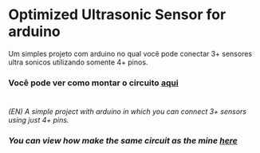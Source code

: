 # Optimized Ultrasonic Sensor for arduino
Um simples projeto com arduino no qual você pode conectar 3+ sensores ultra sonicos utilizando somente 4+ pinos.
### Você pode ver como montar o circuito [aqui](https://www.tinkercad.com/things/j05xzDXFFLg)
#
*(EN) A simple project with arduino in which you can connect 3+ sensors using just 4+ pins.*  
### *You can view how make the same circuit as the mine [here](https://www.tinkercad.com/things/j05xzDXFFLg)*
